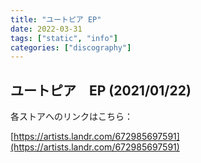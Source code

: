 ```yaml
---
title: "ユートピア EP"
date: 2022-03-31
tags: ["static", "info"]
categories: ["discography"]
---
```


## ユートピア　EP (2021/01/22)

各ストアへのリンクはこちら：

[https://artists.landr.com/672985697591](https://artists.landr.com/672985697591)

